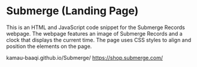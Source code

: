 # Submerge (Landing Page)

This is an HTML and JavaScript code snippet for the Submerge Records webpage. The webpage features an image of Submerge Records and a clock that displays the current time. The page uses CSS styles to align and position the elements on the page.

kamau-baaqi.github.io/Submerge/
https://shop.submerge.com/

